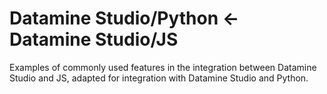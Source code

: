 # Datamine Studio/Python <- Datamine Studio/JS

Examples of commonly used features in the integration between Datamine Studio and JS, adapted for integration with Datamine Studio and Python.
